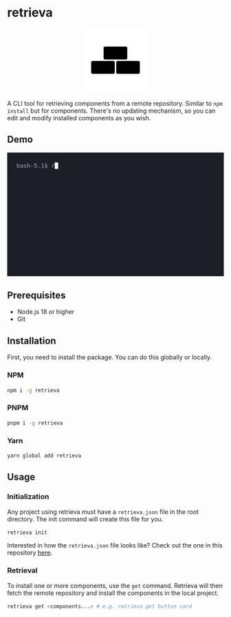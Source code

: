 # retrieva

<p align="center">
  <img src="./assets/logo.svg" alt="Retrieva logo" width="150" />
</p>

A CLI tool for retrieving components from a remote repository. Similar to `npm install` but for components. There's no updating mechanism, so you can edit and modify installed components as you wish.

## Demo

![Demo](./assets/demo/demo.gif)

## Prerequisites

- Node.js 18 or higher
- Git

## Installation

First, you need to install the package. You can do this globally or locally.

### NPM

```bash
npm i -g retrieva
```

### PNPM

```bash
pnpm i -g retrieva
```

### Yarn

```bash
yarn global add retrieva
```

## Usage

### Initialization

Any project using retrieva must have a `retrieva.json` file in the root directory. The init command will create this file for you.

```bash
retrieva init
```

Interested in how the `retrieva.json` file looks like? Check out the one in this repository [here](./retrieva.json).

### Retrieval

To install one or more components, use the `get` command. Retrieva will then fetch the remote repository and install the components in the local project.

```bash
retrieva get <components...> # e.g. retrieva get button card
```
